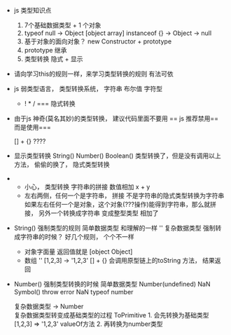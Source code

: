 - js 类型知识点
    1. 7个基础数据类型 + 1 个对象
    2. typeof  null -> Object [object array]
        instanceof {} -> Object -> null
    3. 基于对象的面向对象？ new 
        Constructor + prototype
    4. prototype  继承
    5. 类型转换 隐式 + 显示

- 请向学习this的规则一样，来学习类型转换的规则
    有法可依 
- js 弱类型语言， 类型转换系统，
    字符串
    布尔值
    字符型
    + ! * /  ===  隐式转换
- 由于js 神奇(莫名其妙)的类型转换， 建议代码里面不要用 ==
    js 推荐禁用== 而是使用===

    [] + {} ????
- 显示类型转换
    String()
    Number()
    Boolean()
    类型转换了，但是没有调用以上方法， 偷偷的换了， 隐式类型转换
- +  小心， 类型转换    字符串的拼接 数值相加
    x + y
    + 左右两侧，任何一个是字符串， 拼接 不是字符串的隐式类型转换为字符串
    如果左右任何一个是对象，这个对象(???操作)能得到字符串，那么就拼接， 另外一个转换成字符串
    变成整型类型 相加了

- String() 强制类型的规则
    简单数据类型 和理解的一样 ''
    复杂数据类型 强制转成字符串的时候？ 好几个规则， 个个不一样
    - 对象字面量 返回值就是 [object Object]
    - 数组 '' [1,2,3] -> '1,2,3'   [] + {}
        会调用原型链上的toString 方法， 结果返回

- Number() 强制类型转换的时候
    简单数据类型  Number(undefined)  NaN
        Symbol()   throw  error   NaN  typeof number
    
    复杂数据类型 -> Number      
        复杂数据类型转变成基础类型的过程 ToPrimitive
        1. 会先转换为基础类型  [1,2,3] => '1,2,3'
            valueOf方法
        2. 再转换为number类型



